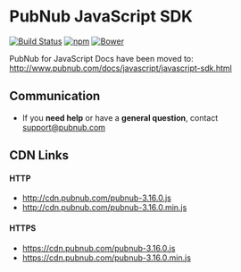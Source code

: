 # PubNub JavaScript SDK

[![Build Status](https://travis-ci.org/pubnub/javascript.svg?branch=master)](https://travis-ci.org/pubnub/javascript)
[![npm](https://img.shields.io/npm/v/pubnub.svg)]()
[![Bower](https://img.shields.io/bower/v/pubnub.svg)]()

PubNub for JavaScript Docs have been moved to: http://www.pubnub.com/docs/javascript/javascript-sdk.html

## Communication

- If you **need help** or have a **general question**, contact <support@pubnub.com>

## CDN Links

#### HTTP
* http://cdn.pubnub.com/pubnub-3.16.0.js
* http://cdn.pubnub.com/pubnub-3.16.0.min.js

#### HTTPS
* https://cdn.pubnub.com/pubnub-3.16.0.js
* https://cdn.pubnub.com/pubnub-3.16.0.min.js

